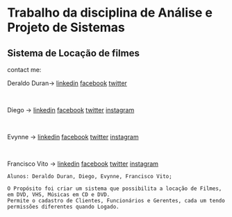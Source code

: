 # Trabalho da disciplina de Análise e Projeto de Sistemas
## Sistema de Locação de filmes 
contact me:

Deraldo Duran->
[linkedin](https://www.linkedin.com/in/deraldo-duran)
[facebook](https://www.facebook.com/deraldoduran)
[twitter](https://twitter.com/deraldoduran)

<br>
    
Diego ->
[linkedin]( )
[facebook]( )
[twitter]( )
[instagram]( )

<br>

Evynne ->
[linkedin]( )
[facebook]( )
[twitter]( )
[instagram]( )

<br>

Francisco Vito ->
[linkedin]( )
[facebook]( )
[twitter]( )
[instagram]( )




  
```
Alunos: Deraldo Duran, Diego, Evynne, Francisco Vito;

```
```
O Propósito foi criar um sistema que possibilita a locação de Filmes, em DVD, VHS, Músicas em CD e DVD.
Permite o cadastro de Clientes, Funcionários e Gerentes, cada um tendo permissões diferentes quando Logado.
```
